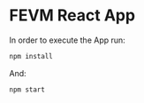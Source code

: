 # FEVM React App

In order to execute the App run:

```bash
npm install
```

And:

```bash
npm start
```



